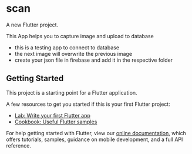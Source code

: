 # scan

A new Flutter project.

This App helps you to capture image and upload to database 
- this is a testing app to connect to database
- the  next image will overwrite the previous image
- create your json file in firebase and add it in the respective folder

## Getting Started

This project is a starting point for a Flutter application.

A few resources to get you started if this is your first Flutter project:

- [Lab: Write your first Flutter app](https://flutter.dev/docs/get-started/codelab)
- [Cookbook: Useful Flutter samples](https://flutter.dev/docs/cookbook)

For help getting started with Flutter, view our
[online documentation](https://flutter.dev/docs), which offers tutorials,
samples, guidance on mobile development, and a full API reference.
